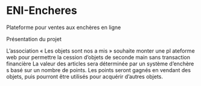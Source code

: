 # ENI-Encheres
Plateforme pour ventes aux enchères en ligne

Présentation du projet

L’association « Les objets sont nos a mis » souhaite monter une pl ateforme web pour
permettre la cession d’objets de seconde main sans transaction financière La valeur des
articles sera déterminée par un système d’enchère s basé sur un nombre de points. Les
points seront gagnés en vendant des objets, puis pourront être utilisés pour acquérir d’autres
objets.
